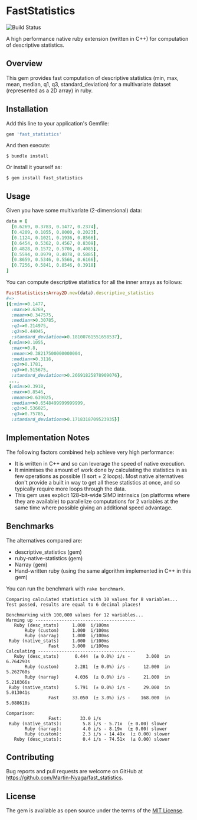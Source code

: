 # FastStatistics
![Build Status](https://travis-ci.com/Martin-Nyaga/fast_statistics.svg?branch=master)

A high performance native ruby extension (written in C++) for computation of
descriptive statistics.

## Overview
This gem provides fast computation of descriptive statistics (min, max,
mean, median, q1, q3, standard_deviation) for a multivariate dataset
(represented as a 2D array) in ruby.

## Installation

Add this line to your application's Gemfile:

```ruby
gem 'fast_statistics'
```

And then execute:

    $ bundle install

Or install it yourself as:

    $ gem install fast_statistics

## Usage

Given you have some multivariate (2-dimensional) data:
```ruby
data = [
  [0.6269, 0.3783, 0.1477, 0.2374],
  [0.4209, 0.1055, 0.8000, 0.2023],
  [0.1124, 0.1021, 0.1936, 0.8566],
  [0.6454, 0.5362, 0.4567, 0.8309],
  [0.4828, 0.1572, 0.5706, 0.4085],
  [0.5594, 0.0979, 0.4078, 0.5885],
  [0.8659, 0.5346, 0.5566, 0.6166],
  [0.7256, 0.5841, 0.8546, 0.3918]
]
```

You can compute descriptive statistics for all the inner arrays as follows:

```ruby
FastStatistics::Array2D.new(data).descriptive_statistics
#=> 
[{:min=>0.1477,
  :max=>0.6269,
  :mean=>0.347575,
  :median=>0.30785,
  :q1=>0.214975,
  :q3=>0.44045,
  :standard_deviation=>0.18100761551658537},
 {:min=>0.1055,
  :max=>0.8,
  :mean=>0.38217500000000004,
  :median=>0.3116,
  :q1=>0.1781,
  :q3=>0.515675,
  :standard_deviation=>0.26691825878909076},
 ...,
 {:min=>0.3918,
  :max=>0.8546,
  :mean=>0.639025,
  :median=>0.6548499999999999,
  :q1=>0.536025,
  :q3=>0.75785,
  :standard_deviation=>0.1718318709523935}]
```

## Implementation Notes

The following factors combined help achieve very high performance:

- It is written in C++ and so can leverage the speed of native execution. 
- It minimises the amount of work done by calculating the statistics in as few
  operations as possible (1 sort + 2 loops). Most native alternatives don't
  provide a built in way to get all these statistics at once, and so typically
  require more loops through the data.
- This gem uses explicit 128-bit-wide SIMD intrinsics (on platforms where they
  are available) to parallelize computations for 2 variables at the
  same time where possible giving an additional speed advantage.

## Benchmarks

The alternatives compared are:
- descriptive_statistics (gem)
- ruby-native-statistics (gem)
- Narray (gem)
- Hand-written ruby (using the same algorithm implemented in C++ in this gem)

You can run the benchmark with `rake benchmark`.

```
Comparing calculated statistics with 10 values for 8 variables...
Test passed, results are equal to 6 decimal places!

Benchmarking with 100,000 values for 12 variables...
Warming up --------------------------------------
   Ruby (desc_stats)     1.000  i/100ms
       Ruby (custom)     1.000  i/100ms
       Ruby (narray)     1.000  i/100ms
 Ruby (native_stats)     1.000  i/100ms
                Fast     3.000  i/100ms
Calculating -------------------------------------
   Ruby (desc_stats)      0.444  (± 0.0%) i/s -      3.000  in   6.764293s
       Ruby (custom)      2.281  (± 0.0%) i/s -     12.000  in   5.262760s
       Ruby (narray)      4.036  (± 0.0%) i/s -     21.000  in   5.210366s
 Ruby (native_stats)      5.791  (± 0.0%) i/s -     29.000  in   5.013041s
                Fast     33.050  (± 3.0%) i/s -    168.000  in   5.088618s

Comparison:
                Fast:       33.0 i/s
 Ruby (native_stats):        5.8 i/s - 5.71x  (± 0.00) slower
       Ruby (narray):        4.0 i/s - 8.19x  (± 0.00) slower
       Ruby (custom):        2.3 i/s - 14.49x  (± 0.00) slower
   Ruby (desc_stats):        0.4 i/s - 74.51x  (± 0.00) slower
```

<!-- TODO: Development
## Development

After checking out the repo, run `bin/setup` to install dependencies. You can
also run `bin/console` for an interactive prompt that will allow you to
experiment.

To install this gem onto your local machine, run `bundle exec rake install`. To
release a new version, update the version number in `version.rb`, and then run
`bundle exec rake release`, which will create a git tag for the version, push
git commits and tags, and push the `.gem` file to
[rubygems.org](https://rubygems.org).
-->

## Contributing

Bug reports and pull requests are welcome on GitHub at
https://github.com/Martin-Nyaga/fast_statistics.

## License

The gem is available as open source under the terms of the [MIT License](https://opensource.org/licenses/MIT).
